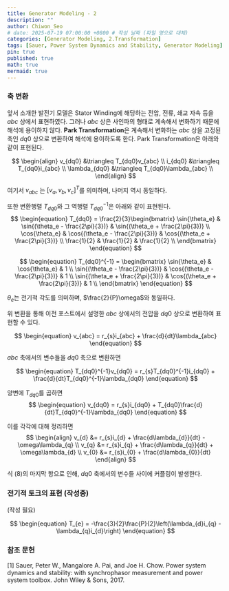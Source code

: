 ```yaml
---
title: Generator Modeling - 2
description: ""
author: Chiwon_Seo
# date: 2025-07-19 07:00:00 +0800 # 작성 날짜 (파일 명으로 대체)
categories: [Generator Modeling, 2.Transformation]
tags: [Sauer, Power System Dynamics and Stability, Generator Modeling]
pin: true
published: true
math: true
mermaid: true
---
```


### 축 변환
앞서 소개한 발전기 모델은 Stator Winding에 해당하는 전압, 전류, 쇄교 자속 등을 $abc$ 상에서 표현하였다. 그러나 $abc$ 상은 사인파의 형태로 계속해서 변화하기 때문에 해석에 용이하지 않다. **Park Transformation**은 계속해서 변화하는 $abc$ 상을 고정된 축인 $dq0$ 상으로 변환하여 해석에 용이하도록 한다. Park Transformation은 아래와 같이 표현된다.

$$
\begin{align}
v_{dq0} &\triangleq T_{dq0}v_{abc} \\
i_{dq0} &\triangleq T_{dq0}i_{abc} \\
\lambda_{dq0} &\triangleq T_{dq0}\lambda_{abc} \\
\end{align}
$$

여기서 $v_{abc}$ 는 $[v_a, v_b, v_c]^T$를 의미하며, 나머지 역시 동일하다.

또한 변환행렬 $T_{dq0}$와 그 역행렬 $T_{dq0}^{-1}$은 아래와 같이 표현된다.
$$
\begin{equation}
T_{dq0} = \frac{2}{3}\begin{bmatrix}
\sin{\theta_e} & \sin{(\theta_e - \frac{2\pi}{3})} & \sin{(\theta_e + \frac{2\pi}{3})} \\
\cos{\theta_e} & \cos{(\theta_e - \frac{2\pi}{3})} & \cos{(\theta_e + \frac{2\pi}{3})} \\
\frac{1}{2} & \frac{1}{2} & \frac{1}{2} \\
\end{bmatrix}
\end{equation}
$$

$$
\begin{equation}
T_{dq0}^{-1} = \begin{bmatrix}
\sin{\theta_e} & \cos{\theta_e} & 1 \\
\sin{(\theta_e - \frac{2\pi}{3})} & \cos{(\theta_e - \frac{2\pi}{3})} & 1 \\
\sin{(\theta_e + \frac{2\pi}{3})} & \cos{(\theta_e + \frac{2\pi}{3})} & 1 \\
\end{bmatrix}
\end{equation}
$$

$\theta_e$는 전기적 각도를 의미하며, $\frac{2}{P}\omega$와 동일하다.

위 변환을 통해 이전 포스트에서 설명한 $abc$ 상에서의 전압을 $dq0$ 상으로 변환하여 표현할 수 있다.

$$
\begin{equation}
v_{abc} = r_{s}i_{abc} + \frac{d}{dt}\lambda_{abc}
\end{equation}
$$

$abc$ 축에서의 변수들을 $dq0$ 축으로 변환하면

$$
\begin{equation}
T_{dq0}^{-1}v_{dq0} = r_{s}T_{dq0}^{-1}i_{dq0} + \frac{d}{dt}T_{dq0}^{-1}\lambda_{dq0}
\end{equation}
$$

양변에 $T_{dq0}$를 곱하면
$$
\begin{equation}
v_{dq0} = r_{s}i_{dq0} + T_{dq0}\frac{d}{dt}T_{dq0}^{-1}\lambda_{dq0}
\end{equation}
$$

이를 각각에 대해 정리하면
$$
\begin{align}
v_{d} &= r_{s}i_{d} + \frac{d\lambda_{d}}{dt} - \omega\lambda_{q} \\
v_{q} &= r_{s}i_{q} + \frac{d\lambda_{q}}{dt} + \omega\lambda_{d} \\
v_{0} &= r_{s}i_{0} + \frac{d\lambda_{0}}{dt}
\end{align}
$$

식 (8)의 마지막 항으로 인해, $dq0$ 축에서의 변수들 사이에 커플링이 발생한다.

### 전기적 토크의 표현 (작성중)

(작성 필요)

$$
\begin{equation}
T_{e} = -\frac{3}{2}\frac{P}{2}\left(\lambda_{d}i_{q} - \lambda_{q}i_{d}\right)
\end{equation}
$$



### 참조 문헌
[1] Sauer, Peter W., Mangalore A. Pai, and Joe H. Chow. Power system dynamics and stability: with synchrophasor measurement and power system toolbox. John Wiley & Sons, 2017.